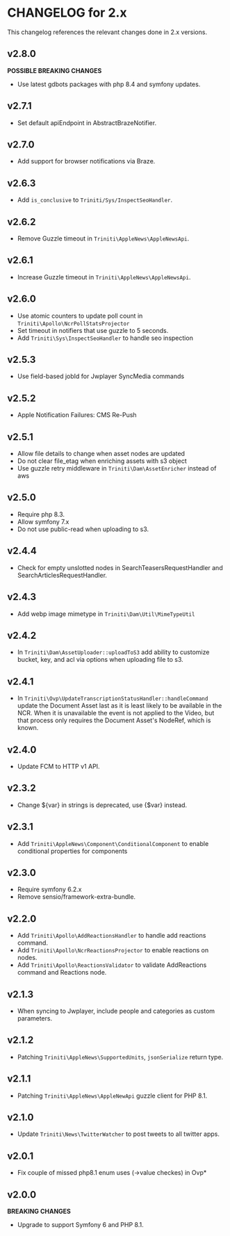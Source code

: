 # CHANGELOG for 2.x
This changelog references the relevant changes done in 2.x versions.


## v2.8.0
__POSSIBLE BREAKING CHANGES__
* Use latest gdbots packages with php 8.4 and symfony updates.


## v2.7.1
* Set default apiEndpoint in AbstractBrazeNotifier.


## v2.7.0
* Add support for browser notifications via Braze.


## v2.6.3
* Add `is_conclusive` to `Triniti/Sys/InspectSeoHandler`.


## v2.6.2
* Remove Guzzle timeout in `Triniti\AppleNews\AppleNewsApi`.


## v2.6.1
* Increase Guzzle timeout in `Triniti\AppleNews\AppleNewsApi`.


## v2.6.0
* Use atomic counters to update poll count in `Triniti\Apollo\NcrPollStatsProjector`
* Set timeout in notifiers that use guzzle to 5 seconds.
* Add `Triniti\Sys\InspectSeoHandler` to handle seo inspection


## v2.5.3
* Use field-based jobId for Jwplayer SyncMedia commands


## v2.5.2
* Apple Notification Failures: CMS Re-Push


## v2.5.1
* Allow file details to change when asset nodes are updated
* Do not clear file_etag when enriching assets with s3 object
* Use guzzle retry middleware in `Triniti\Dam\AssetEnricher` instead of aws


## v2.5.0
* Require php 8.3.
* Allow symfony 7.x
* Do not use public-read when uploading to s3.


## v2.4.4
* Check for empty unslotted nodes in SearchTeasersRequestHandler and SearchArticlesRequestHandler.


## v2.4.3
* Add webp image mimetype in `Triniti\Dam\Util\MimeTypeUtil`


## v2.4.2
* In `Triniti\Dam\AssetUploader::uploadToS3` add ability to customize bucket, key, and acl via options when uploading file to s3.


## v2.4.1
* In `Triniti\Ovp\UpdateTranscriptionStatusHandler::handleCommand` update the Document Asset last as it is least likely to be available in the NCR. When it is unavailable the event is not applied to the Video, but that process only requires the Document Asset's NodeRef, which is known.


## v2.4.0
* Update FCM to HTTP v1 API.


## v2.3.2
* Change ${var} in strings is deprecated, use {$var} instead.


## v2.3.1
* Add `Triniti\AppleNews\Component\ConditionalComponent` to enable conditional properties for components


## v2.3.0
* Require symfony 6.2.x
* Remove sensio/framework-extra-bundle.


## v2.2.0
* Add `Triniti\Apollo\AddReactionsHandler` to handle add reactions command.
* Add `Triniti\Apollo\NcrReactionsProjector` to enable reactions on nodes.
* Add `Triniti\Apollo\ReactionsValidator` to validate AddReactions command and Reactions node.


## v2.1.3
* When syncing to Jwplayer, include people and categories as custom parameters.


## v2.1.2
* Patching `Triniti\AppleNews\SupportedUnits`, `jsonSerialize` return type.


## v2.1.1
* Patching `Triniti\AppleNews\AppleNewApi` guzzle client for PHP 8.1.


## v2.1.0
* Update `Triniti\News\TwitterWatcher` to post tweets to all twitter apps.


## v2.0.1
* Fix couple of missed php8.1 enum uses (->value checkes) in Ovp*


## v2.0.0
__BREAKING CHANGES__

* Upgrade to support Symfony 6 and PHP 8.1.
